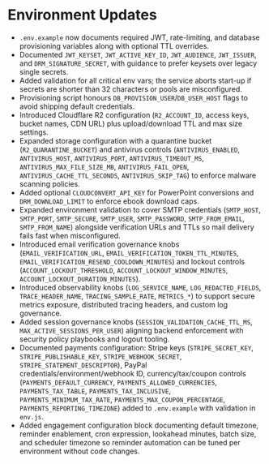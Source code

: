 # Environment Updates

- `.env.example` now documents required JWT, rate-limiting, and database provisioning variables along with optional TTL overrides.
- Documented `JWT_KEYSET`, `JWT_ACTIVE_KEY_ID`, `JWT_AUDIENCE`, `JWT_ISSUER`, and `DRM_SIGNATURE_SECRET`, with guidance to prefer keysets over legacy single secrets.
- Added validation for all critical env vars; the service aborts start-up if secrets are shorter than 32 characters or pools are misconfigured.
- Provisioning script honours `DB_PROVISION_USER`/`DB_USER_HOST` flags to avoid shipping default credentials.
- Introduced Cloudflare R2 configuration (`R2_ACCOUNT_ID`, access keys, bucket names, CDN URL) plus upload/download TTL and max size settings.
- Expanded storage configuration with a quarantine bucket (`R2_QUARANTINE_BUCKET`) and antivirus controls (`ANTIVIRUS_ENABLED`, `ANTIVIRUS_HOST`, `ANTIVIRUS_PORT`, `ANTIVIRUS_TIMEOUT_MS`, `ANTIVIRUS_MAX_FILE_SIZE_MB`, `ANTIVIRUS_FAIL_OPEN`, `ANTIVIRUS_CACHE_TTL_SECONDS`, `ANTIVIRUS_SKIP_TAG`) to enforce malware scanning policies.
- Added optional `CLOUDCONVERT_API_KEY` for PowerPoint conversions and `DRM_DOWNLOAD_LIMIT` to enforce ebook download caps.
- Expanded environment validation to cover SMTP credentials (`SMTP_HOST`, `SMTP_PORT`, `SMTP_SECURE`, `SMTP_USER`, `SMTP_PASSWORD`, `SMTP_FROM_EMAIL`, `SMTP_FROM_NAME`) alongside verification URLs and TTLs so mail delivery fails fast when misconfigured.
- Introduced email verification governance knobs (`EMAIL_VERIFICATION_URL`, `EMAIL_VERIFICATION_TOKEN_TTL_MINUTES`, `EMAIL_VERIFICATION_RESEND_COOLDOWN_MINUTES`) and lockout controls (`ACCOUNT_LOCKOUT_THRESHOLD`, `ACCOUNT_LOCKOUT_WINDOW_MINUTES`, `ACCOUNT_LOCKOUT_DURATION_MINUTES`).
- Introduced observability knobs (`LOG_SERVICE_NAME`, `LOG_REDACTED_FIELDS`, `TRACE_HEADER_NAME`, `TRACING_SAMPLE_RATE`, `METRICS_*`) to support secure metrics exposure, distributed tracing headers, and custom log governance.
- Added session governance knobs (`SESSION_VALIDATION_CACHE_TTL_MS`, `MAX_ACTIVE_SESSIONS_PER_USER`) aligning backend enforcement with security policy playbooks and logout tooling.
- Documented payments configuration: Stripe keys (`STRIPE_SECRET_KEY`, `STRIPE_PUBLISHABLE_KEY`, `STRIPE_WEBHOOK_SECRET`, `STRIPE_STATEMENT_DESCRIPTOR`), PayPal credentials/environment/webhook ID, currency/tax/coupon controls (`PAYMENTS_DEFAULT_CURRENCY`, `PAYMENTS_ALLOWED_CURRENCIES`, `PAYMENTS_TAX_TABLE`, `PAYMENTS_TAX_INCLUSIVE`, `PAYMENTS_MINIMUM_TAX_RATE`, `PAYMENTS_MAX_COUPON_PERCENTAGE`, `PAYMENTS_REPORTING_TIMEZONE`) added to `.env.example` with validation in `env.js`.
- Added engagement configuration block documenting default timezone, reminder enablement, cron expression, lookahead minutes, batch size, and scheduler timezone so reminder automation can be tuned per environment without code changes.
